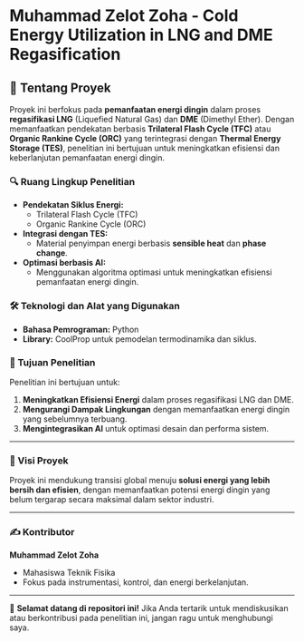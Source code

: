 # Muhammad Zelot Zoha - Cold Energy Utilization in LNG and DME Regasification

## 📖 Tentang Proyek
Proyek ini berfokus pada **pemanfaatan energi dingin** dalam proses **regasifikasi LNG** (Liquefied Natural Gas) dan **DME** (Dimethyl Ether). Dengan memanfaatkan pendekatan berbasis **Trilateral Flash Cycle (TFC)** atau **Organic Rankine Cycle (ORC)** yang terintegrasi dengan **Thermal Energy Storage (TES)**, penelitian ini bertujuan untuk meningkatkan efisiensi dan keberlanjutan pemanfaatan energi dingin.

### 🔍 Ruang Lingkup Penelitian
- **Pendekatan Siklus Energi:**
  - Trilateral Flash Cycle (TFC)
  - Organic Rankine Cycle (ORC)
- **Integrasi dengan TES:**
  - Material penyimpan energi berbasis **sensible heat** dan **phase change**.
- **Optimasi berbasis AI:**
  - Menggunakan algoritma optimasi untuk meningkatkan efisiensi pemanfaatan energi dingin.

### 🛠️ Teknologi dan Alat yang Digunakan
- **Bahasa Pemrograman:** Python
- **Library:** CoolProp untuk pemodelan termodinamika dan siklus.

### 🎯 Tujuan Penelitian
Penelitian ini bertujuan untuk:
1. **Meningkatkan Efisiensi Energi** dalam proses regasifikasi LNG dan DME.
2. **Mengurangi Dampak Lingkungan** dengan memanfaatkan energi dingin yang sebelumnya terbuang.
3. **Mengintegrasikan AI** untuk optimasi desain dan performa sistem.

---

### 🚀 Visi Proyek
Proyek ini mendukung transisi global menuju **solusi energi yang lebih bersih dan efisien**, dengan memanfaatkan potensi energi dingin yang belum tergarap secara maksimal dalam sektor industri.

---

### ✍️ Kontributor
**Muhammad Zelot Zoha**
- Mahasiswa Teknik Fisika
- Fokus pada instrumentasi, kontrol, dan energi berkelanjutan.

---

🌟 **Selamat datang di repositori ini!** Jika Anda tertarik untuk mendiskusikan atau berkontribusi pada penelitian ini, jangan ragu untuk menghubungi saya.
